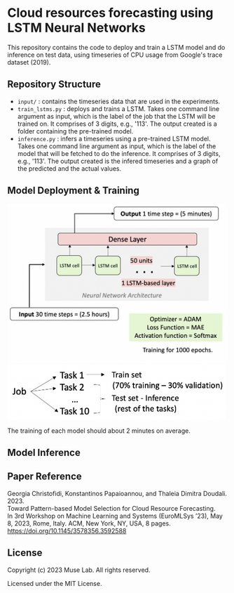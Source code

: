 # Cloud resources forecasting using LSTM Neural Networks

This repository contains the code to deploy and train a LSTM model and do inference on test data, using timeseries of CPU usage from Google's trace dataset (2019).

## Repository Structure <br />

* `input/` : contains the timeseries data that are used in the experiments.
*  `train_lstms.py` : deploys and trains a LSTM. Takes one command line argument as input, which is the label of the job that the LSTM will be trained on. It comprises of 3 digits, e.g., '113'. The output created is a folder containing the pre-trained model.
* `inference.py` : infers a timeseries using a pre-trained LSTM model. Takes one command line argument as input, which is the label of the model that will be fetched to do the inference. It comprises of 3 digits, e.g., '113'. The output created is the infered timeseries and a graph of the predicted and the actual values.

## Model Deployment & Training <br />

<img src="docs/images/lstm_deployment.png" width="600"/>
<img src="docs/images/data_structure.png" width="500"/>

The training of each model should about 2 minutes on average.

## Model Inference <br />




## Paper Reference <br />
Georgia Christofidi, Konstantinos Papaioannou, and Thaleia Dimitra Doudali. 2023. <br /> Toward Pattern-based Model Selection for Cloud Resource Forecasting. <br /> In 3rd Workshop on Machine Learning and Systems (EuroMLSys ’23), May 8, 2023, Rome, Italy. ACM, New York, NY, USA, 8 pages. <br /> https://doi.org/10.1145/3578356.3592588 <br />
 
 ## License<br />

Copyright (c) 2023 Muse Lab. All rights reserved. <br />

Licensed under the MIT License.
